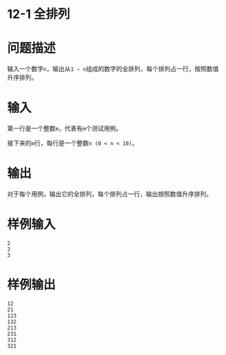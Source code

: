 # 12-1 全排列

# 问题描述

输入一个数字`n`，输出从`1 ~ n`组成的数字的全排列，每个排列占一行，按照数值升序排列。

# 输入

第一行是一个整数`m`，代表有`m`个测试用例。

接下来的`m`行，每行是一个整数`n (0 < n < 10)`。

# 输出

对于每个用例，输出它的全排列，每个排列占一行，输出按照数值升序排列。

# 样例输入

```
2
2
3
```

# 样例输出

```
12
21
123
132
213
231
312
321
```

